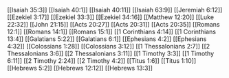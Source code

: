 [[Isaiah 35:3]]
[[Isaiah 40:1]]
[[Isaiah 40:11]]
[[Isaiah 63:9]]
[[Jeremiah 6:12]]
[[Ezekiel 3:17]]
[[Ezekiel 33:3]]
[[Ezekiel 34:16]]
[[Matthew 12:20]]
[[Luke 22:32]]
[[John 21:15]]
[[Acts 20:27]]
[[Acts 20:31]]
[[Acts 20:35]]
[[Romans 12:1]]
[[Romans 14:1]]
[[Romans 15:1]]
[[1 Corinthians 4:14]]
[[1 Corinthians 13:4]]
[[Galatians 5:22]]
[[Galatians 6:1]]
[[Ephesians 4:2]]
[[Ephesians 4:32]]
[[Colossians 1:28]]
[[Colossians 3:12]]
[[1 Thessalonians 2:7]]
[[2 Thessalonians 3:6]]
[[2 Thessalonians 3:11]]
[[1 Timothy 3:3]]
[[1 Timothy 6:11]]
[[2 Timothy 2:24]]
[[2 Timothy 4:2]]
[[Titus 1:6]]
[[Titus 1:10]]
[[Hebrews 5:2]]
[[Hebrews 12:12]]
[[Hebrews 13:3]]
